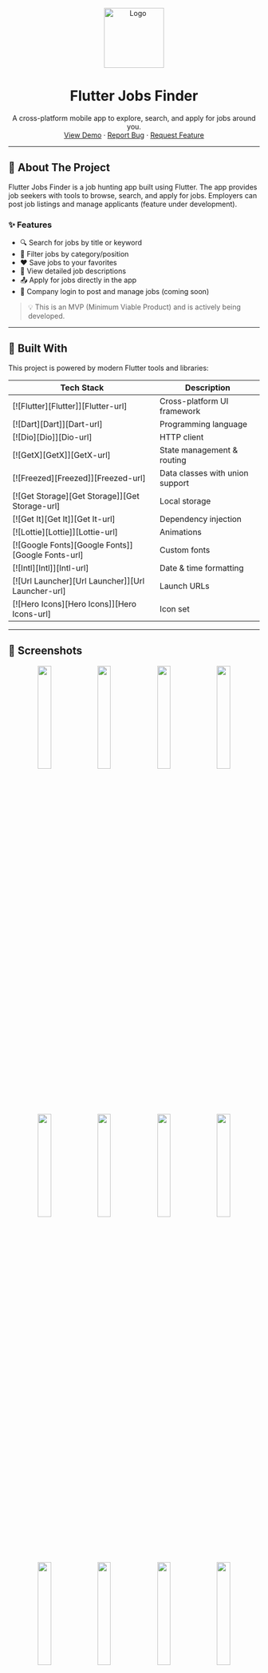 <!-- PROJECT LOGO -->
<br />
<div align="center">
  <a href="https://github.com/KareemEzzat91/job_Scout">
    <img src="https://github.com/user-attachments/assets/fac7c400-2e12-4b29-bd22-2699b4ec138b" alt="Logo" width="120">
  </a>

  <h1 align="center">Flutter Jobs Finder</h1>

  <p align="center">
    A cross-platform mobile app to explore, search, and apply for jobs around you.
    <br />
    <a href="https://github.com/devsadeq/JobsFlutterApp/">View Demo</a>
    ·
    <a href="https://github.com/devsadeq/JobsFlutterApp/issues">Report Bug</a>
    ·
    <a href="https://github.com/devsadeq/JobsFlutterApp/issues">Request Feature</a>
  </p>
</div>

---

## 📱 About The Project

Flutter Jobs Finder is a job hunting app built using Flutter. The app provides job seekers with tools to browse, search, and apply for jobs. Employers can post job listings and manage applicants (feature under development).

### ✨ Features

- 🔍 Search for jobs by title or keyword
- 📂 Filter jobs by category/position
- ❤️ Save jobs to your favorites
- 📄 View detailed job descriptions
- 📤 Apply for jobs directly in the app
- 🏢 Company login to post and manage jobs (coming soon)

> 💡 This is an MVP (Minimum Viable Product) and is actively being developed.

---

## 🚀 Built With

This project is powered by modern Flutter tools and libraries:

| Tech Stack       | Description |
|------------------|-------------|
| [![Flutter][Flutter]][Flutter-url] | Cross-platform UI framework |
| [![Dart][Dart]][Dart-url] | Programming language |
| [![Dio][Dio]][Dio-url] | HTTP client |
| [![GetX][GetX]][GetX-url] | State management & routing |
| [![Freezed][Freezed]][Freezed-url] | Data classes with union support |
| [![Get Storage][Get Storage]][Get Storage-url] | Local storage |
| [![Get It][Get It]][Get It-url] | Dependency injection |
| [![Lottie][Lottie]][Lottie-url] | Animations |
| [![Google Fonts][Google Fonts]][Google Fonts-url] | Custom fonts |
| [![Intl][Intl]][Intl-url] | Date & time formatting |
| [![Url Launcher][Url Launcher]][Url Launcher-url] | Launch URLs |
| [![Hero Icons][Hero Icons]][Hero Icons-url] | Icon set |

---

## 📸 Screenshots

<div align="center">
  <img src="assets/screenshots/screenshot (1).png" width="23%">
  <img src="assets/screenshots/screenshot (2).png" width="23%">
  <img src="assets/screenshots/screenshot (3).png" width="23%">
  <img src="assets/screenshots/screenshot (4).png" width="23%">
  <img src="assets/screenshots/screenshot (5).png" width="23%">
  <img src="assets/screenshots/screenshot (6).png" width="23%">
  <img src="assets/screenshots/screenshot (7).png" width="23%">
  <img src="assets/screenshots/screenshot (8).png" width="23%">
  <img src="assets/screenshots/screenshot (9).png" width="23%">
  <img src="assets/screenshots/screenshot (10).png" width="23%">
  <img src="assets/screenshots/screenshot (11).png" width="23%">
  <img src="assets/screenshots/screenshot (12).png" width="23%">
  <img src="assets/screenshots/screenshot (13).png" width="23%">
</div>

---

## 🛠️ Getting Started

Follow these simple steps to run the project locally.

### ✅ Prerequisites

- Flutter SDK: [Install Flutter](https://docs.flutter.dev/get-started/install)
- Android Studio / VS Code (with Flutter plugin)

### 📦 Installation

1. **Clone the repository:**
   ```bash
   git clone https://github.com/devsadeq/JobsFlutterApp.git

